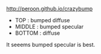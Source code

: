 http://peroon.github.io/crazybump

* TOP : bumped diffuse
* MIDDLE : bumped specular
* BOTTOM : diffuse

It seeems bumped specular is best.